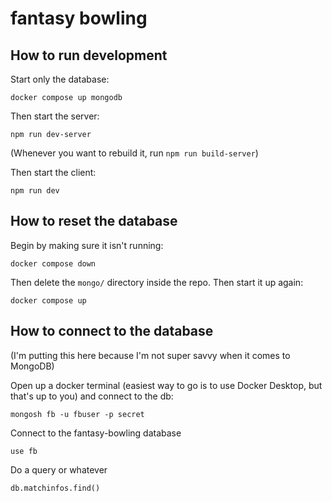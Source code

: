 # fantasy bowling

## How to run development

Start only the database:

```
docker compose up mongodb
```

Then start the server:

```
npm run dev-server
```

(Whenever you want to rebuild it, run `npm run build-server`)

Then start the client:

```
npm run dev
```

## How to reset the database

Begin by making sure it isn't running:

```
docker compose down
```

Then delete the `mongo/` directory inside the repo. Then start it up again:

```
docker compose up
```

## How to connect to the database

(I'm putting this here because I'm not super savvy when it comes to MongoDB)

Open up a docker terminal (easiest way to go is to use Docker Desktop, but that's up to you) and connect to the db:

```
mongosh fb -u fbuser -p secret
```

Connect to the fantasy-bowling database

```
use fb
```

Do a query or whatever

```
db.matchinfos.find()
```